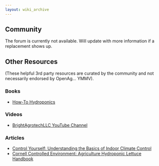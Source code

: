 ```yaml
---
layout: wiki_archive
---
```


## Community

The forum is currently not available. Will update with more information if a replacement shows up.

## Other Resources

(These helpful 3rd party resources are curated by the community and not
necessarily endorsed by OpenAg... YMMV).

### Books

  - [How-To
    Hydroponics](http://www.agriculture.uz/filesarchive/HowToHydroponicsRobert2003.pdf)

### Videos

  - [BrightAgrotechLLC YouTube
    Channel](https://www.youtube.com/user/BrightAgrotechLLC)

### Articles

  - [Control Yourself: Understanding the Basics of Indoor Climate
    Control](http://maximumyield.com/blog/2014/10/01/control-yourself-understanding-the-basics-of-indoor-climate-control/)
  - [Cornell Controlled Environment: Agriculture Hydroponic Lettuce
    Handbook](http://www.cornellcea.com/attachments/Cornell%20CEA%20Lettuce%20Handbook%20.pdf)
